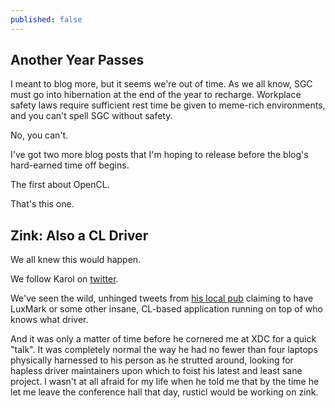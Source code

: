 ```yaml
---
published: false
---
```

## Another Year Passes

I meant to blog more, but it seems we're out of time. As we all know, SGC must go into hibernation at the end of the year to recharge. Workplace safety laws require sufficient rest time be given to meme-rich environments, and you can't spell SGC without safety.

No, you can't.

I've got two more blog posts that I'm hoping to release before the blog's hard-earned time off begins.

The first about OpenCL.

That's this one.

## Zink: Also a CL Driver
We all knew this would happen.

We follow Karol on [twitter](https://twitter.com/karolherbst).

We've seen the wild, unhinged tweets from [his local pub](https://britspub.com/) claiming to have LuxMark or some other insane, CL-based application running on top of who knows what driver.

And it was only a matter of time before he cornered me at XDC for a quick "talk". It was completely normal the way he had no fewer than four laptops physically harnessed to his person as he strutted around, looking for hapless driver maintainers upon which to foist his latest and least sane project. I wasn't at all afraid for my life when he told me that by the time he let me leave the conference hall that day, rusticl would be working on zink.

